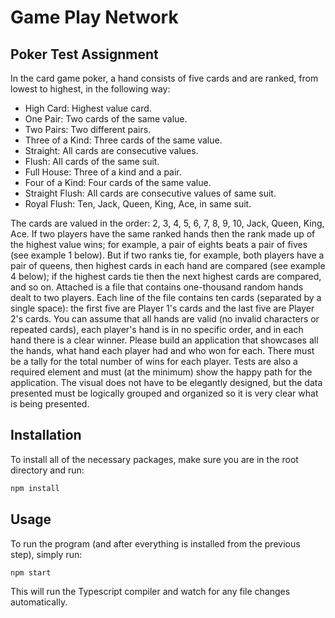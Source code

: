 # Game Play Network

## Poker Test Assignment
In the card game poker, a hand consists of five cards and are ranked, from lowest to highest, in the following way:

- High Card: Highest value card.
- One Pair: Two cards of the same value.
- Two Pairs: Two different pairs.
- Three of a Kind: Three cards of the same value.
- Straight: All cards are consecutive values.
- Flush: All cards of the same suit.
- Full House: Three of a kind and a pair.
- Four of a Kind: Four cards of the same value.
- Straight Flush: All cards are consecutive values of same suit.
- Royal Flush: Ten, Jack, Queen, King, Ace, in same suit.

The cards are valued in the order: 2, 3, 4, 5, 6, 7, 8, 9, 10, Jack, Queen, King, Ace.
If two players have the same ranked hands then the rank made up of the highest value wins; for example, a pair of eights beats a pair of fives (see example 1 below). But if two ranks tie, for example, both players have a pair of queens, then highest cards in each hand are compared (see example 4 below); if the highest cards tie then the next highest cards are compared, and so on.
Attached is a file that contains one-thousand random hands dealt to two players. Each line of the file contains ten cards (separated by a single space): the first five are Player 1's cards and the last five are Player 2's cards. You can assume that all hands are valid (no invalid characters or repeated cards), each player's hand is in no specific order, and in each hand there is a clear winner.
Please build an application that showcases all the hands, what hand each player had and who won for each. There must be a tally for the total number of wins for each player. Tests are also a required element and must (at the minimum) show the happy path for the application. The visual does not have to be elegantly designed, but the data presented must be logically grouped and organized so it is very clear what is being presented.

## Installation
To install all of the necessary packages, make sure you are in the root directory and run:
```bash
npm install
```

## Usage
To run the program (and after everything is installed from the previous step), simply run:
```bash
npm start
```
This will run the Typescript compiler and watch for any file changes automatically.